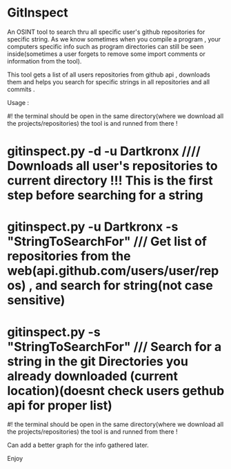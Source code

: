 # GitInspect

An OSINT tool to search thru all specific user's github repositories for specific string.
As we know sometimes when you compile a program , your computers specific info such as program directories can still be seen inside(sometimes a user forgets to remove some import comments or information from the tool).

This tool gets a list of all users repositories from github api , downloads them and helps you search for specific strings in all repositories and all commits .

Usage :

#! the terminal should be open in the same directory(where we download all the projects/repositories) the tool is and runned from there !

# gitinspect.py -d -u Dartkronx //// Downloads all user's repositories to current directory !!! This is the first step before searching for a string

# gitinspect.py -u Dartkronx -s "StringToSearchFor" /// Get list of repositories from the web(api.github.com/users/user/repos) , and search for string(not case sensitive)

# gitinspect.py -s "StringToSearchFor" /// Search for a string in the git Directories you already downloaded (current location)(doesnt check users gethub api for proper list)

#! the terminal should be open in the same directory(where we download all the projects/repositories) the tool is and runned from there !

Can add a better graph for the info gathered later.

Enjoy
